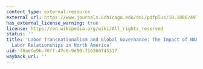 ```yaml
---
content_type: external-resource
external_url: https://www.journals.uchicago.edu/doi/pdfplus/10.1086/497305
has_external_license_warning: true
license: https://en.wikipedia.org/wiki/All_rights_reserved
status: ''
title: 'Labor Transnationalism and Global Governance: The Impact of NAFTA on Transnational
  Labor Relationships in North America'
uid: f0aefe9b-76ff-47c6-9d90-716360745317
wayback_url: ''
---
```

